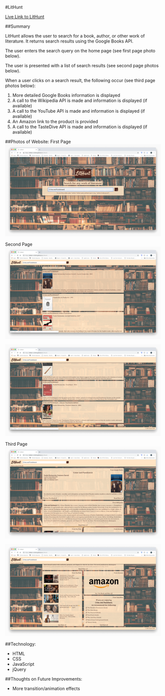 #LitHunt

[Live Link to LitHunt](https://dobo-n-christ.github.io/LitHunt/)

##Summary

LitHunt allows the user to search for a book, author, or other work of literature. It returns search results using the Google Books API. 

The user enters the search query on the home page (see first page photo below).

The user is presented with a list of search results (see second page photos below).

When a user clicks on a search result, the following occur (see third page photos below):

1. More detailed Google Books information is displayed 
2. A call to the Wikipedia API is made and information is displayed (if available)
3. A call to the YouTube API is made and information is displayed (if available)
4. An Amazon link to the product is provided
5. A call to the TasteDive API is made and information is displayed (if available)

##Photos of Website:
First Page
![Home Page Screenshot](Images/Screenshot1.png)

Second Page
![Top of Search Results Page Screenshot](Images/Screenshot2.png)

![Bottom of Search Results Page Screenshot](Images/Screenshot3.png)

Third Page
![Top of Result Card Page Screenshot](Images/Screenshot4.png)

![Bottom of Result Card Page Screenshot](Images/Screenshot5.png)

##Technology:

* HTML
* CSS
* JavaScript
* jQuery

##Thoughts on Future Improvements:

* More transition/animation effects